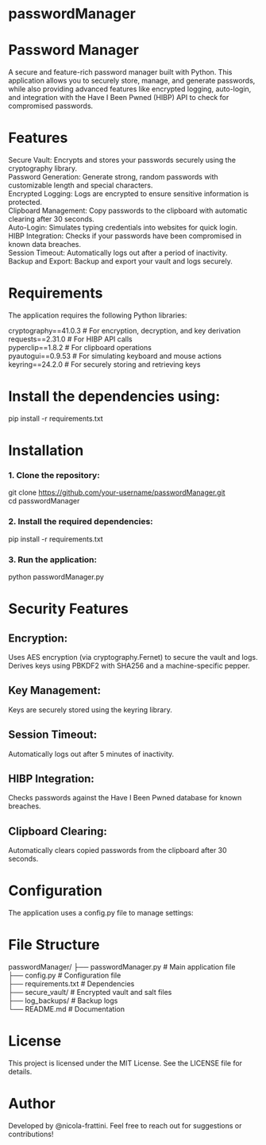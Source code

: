 # passwordManager

 
# Password Manager

A secure and feature-rich password manager built with Python. This application allows you to securely store, manage, and generate passwords, while also providing advanced features like encrypted logging, auto-login, and integration with the Have I Been Pwned (HIBP) API to check for compromised passwords.

# Features

Secure Vault: Encrypts and stores your passwords securely using the cryptography library.                                                                                                                          
Password Generation: Generate strong, random passwords with customizable length and special characters.                                       
Encrypted Logging: Logs are encrypted to ensure sensitive information is protected.                                      
Clipboard Management: Copy passwords to the clipboard with automatic clearing after 30 seconds.                                      
Auto-Login: Simulates typing credentials into websites for quick login.                                      
HIBP Integration: Checks if your passwords have been compromised in known data breaches.                                      
Session Timeout: Automatically logs out after a period of inactivity.                                      
Backup and Export: Backup and export your vault and logs securely.                                      

# Requirements
The application requires the following Python libraries:                                      

cryptography==41.0.3      # For encryption, decryption, and key derivation                                      
requests==2.31.0          # For HIBP API calls                                                                            
pyperclip==1.8.2          # For clipboard operations                                                                            
pyautogui==0.9.53         # For simulating keyboard and mouse actions                                      
keyring==24.2.0           # For securely storing and retrieving keys                                      


# Install the dependencies using:

pip install -r requirements.txt

# Installation

### 1. Clone the repository:                                                                            
git clone https://github.com/your-username/passwordManager.git                                      
cd passwordManager                                                                            
                                      
### 2. Install the required dependencies:                                                                            
pip install -r requirements.txt                                                                            

### 3. Run the application:                                                                            
python passwordManager.py                                                                            


# Security Features

## Encryption:
Uses AES encryption (via cryptography.Fernet) to secure the vault and logs.                                      
Derives keys using PBKDF2 with SHA256 and a machine-specific pepper.                                      

## Key Management:                                      
Keys are securely stored using the keyring library.                                      

## Session Timeout:
Automatically logs out after 5 minutes of inactivity.       

## HIBP Integration:
Checks passwords against the Have I Been Pwned database for known breaches.

## Clipboard Clearing:
Automatically clears copied passwords from the clipboard after 30 seconds.

# Configuration
The application uses a config.py file to manage settings:

# File Structure

passwordManager/
├── passwordManager.py       # Main application file                                                                            
├── config.py                # Configuration file                                                                            
├── requirements.txt         # Dependencies                                                                            
├── secure_vault/            # Encrypted vault and salt files                                                                            
├── log_backups/             # Backup logs                                                                            
└── README.md                # Documentation                                                                            


# License
This project is licensed under the MIT License. See the LICENSE file for details.

# Author
Developed by @nicola-frattini.
Feel free to reach out for suggestions or contributions!
